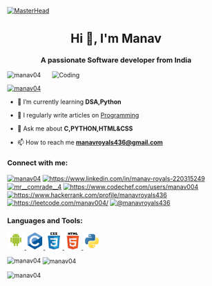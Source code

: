 [![MasterHead](68747470733a2f2f692e70696e696d672e636f6d2f6f726967696e616c732f63362f33332f63322f63363333633230656465383266306530636564376435373064626533613166332e676966_yjuh2s)](https://manav3645.io)<h1 align="center">Hi 👋, I'm Manav</h1>
<h3 align="center">A passionate Software developer from India</h3>
<img align="right" alt="Coding" width="400" src="https://gifdb.com/images/high/animated-man-computer-coding-nae6mec378lsg1i3.gif">

<p align="left"> <img src="https://komarev.com/ghpvc/?username=manav04&label=Profile%20views&color=0e75b6&style=flat" alt="manav04" /> </p>

<p align="left"> <a href="https://twitter.com/manav04" target="blank"><img src="https://img.shields.io/twitter/follow/manav04?logo=twitter&style=for-the-badge" alt="manav04" /></a> </p>

- 🌱 I’m currently learning **DSA,Python**

- 📝 I regularly write articles on [Programming](Programming)

- 💬 Ask me about **C,PYTHON,HTML&CSS**

- 📫 How to reach me **manavroyals436@gmail.com**

<h3 align="left">Connect with me:</h3>
<p align="left">
<a href="https://twitter.com/manav04" target="blank"><img align="center" src="https://raw.githubusercontent.com/rahuldkjain/github-profile-readme-generator/master/src/images/icons/Social/twitter.svg" alt="manav04" height="30" width="40" /></a>
<a href="https://linkedin.com/in/https://www.linkedin.com/in/manav-royals-220315249" target="blank"><img align="center" src="https://raw.githubusercontent.com/rahuldkjain/github-profile-readme-generator/master/src/images/icons/Social/linked-in-alt.svg" alt="https://www.linkedin.com/in/manav-royals-220315249" height="30" width="40" /></a>
<a href="https://instagram.com/mr__comrade__4" target="blank"><img align="center" src="https://raw.githubusercontent.com/rahuldkjain/github-profile-readme-generator/master/src/images/icons/Social/instagram.svg" alt="mr__comrade__4" height="30" width="40" /></a>
<a href="https://www.codechef.com/users/https://www.codechef.com/users/manav004" target="blank"><img align="center" src="https://cdn.jsdelivr.net/npm/simple-icons@3.1.0/icons/codechef.svg" alt="https://www.codechef.com/users/manav004" height="30" width="40" /></a>
<a href="https://www.hackerrank.com/https://www.hackerrank.com/profile/manavroyals436" target="blank"><img align="center" src="https://raw.githubusercontent.com/rahuldkjain/github-profile-readme-generator/master/src/images/icons/Social/hackerrank.svg" alt="https://www.hackerrank.com/profile/manavroyals436" height="30" width="40" /></a>
<a href="https://www.leetcode.com/https://leetcode.com/manav004/" target="blank"><img align="center" src="https://raw.githubusercontent.com/rahuldkjain/github-profile-readme-generator/master/src/images/icons/Social/leet-code.svg" alt="https://leetcode.com/manav004/" height="30" width="40" /></a>
<a href="https://www.hackerearth.com/@manavroyals436" target="blank"><img align="center" src="https://raw.githubusercontent.com/rahuldkjain/github-profile-readme-generator/master/src/images/icons/Social/hackerearth.svg" alt="@manavroyals436" height="30" width="40" /></a>
</p>

<h3 align="left">Languages and Tools:</h3>
<p align="left"> <a href="https://developer.android.com" target="_blank" rel="noreferrer"> <img src="https://raw.githubusercontent.com/devicons/devicon/master/icons/android/android-original-wordmark.svg" alt="android" width="40" height="40"/> </a> <a href="https://www.cprogramming.com/" target="_blank" rel="noreferrer"> <img src="https://raw.githubusercontent.com/devicons/devicon/master/icons/c/c-original.svg" alt="c" width="40" height="40"/> </a> <a href="https://www.w3schools.com/css/" target="_blank" rel="noreferrer"> <img src="https://raw.githubusercontent.com/devicons/devicon/master/icons/css3/css3-original-wordmark.svg" alt="css3" width="40" height="40"/> </a> <a href="https://www.w3.org/html/" target="_blank" rel="noreferrer"> <img src="https://raw.githubusercontent.com/devicons/devicon/master/icons/html5/html5-original-wordmark.svg" alt="html5" width="40" height="40"/> </a> <a href="https://www.python.org" target="_blank" rel="noreferrer"> <img src="https://raw.githubusercontent.com/devicons/devicon/master/icons/python/python-original.svg" alt="python" width="40" height="40"/> </a> </p>

<p><img align="left" src="https://github-readme-stats.vercel.app/api/top-langs?username=manav04&show_icons=true&locale=en&layout=compact" alt="manav04" /></p>

<p>&nbsp;<img align="center" src="https://github-readme-stats.vercel.app/api?username=manav04&show_icons=true&locale=en" alt="manav04" /></p>

<p><img align="center" src="https://github-readme-streak-stats.herokuapp.com/?user=manav04&" alt="manav04" /></p>


